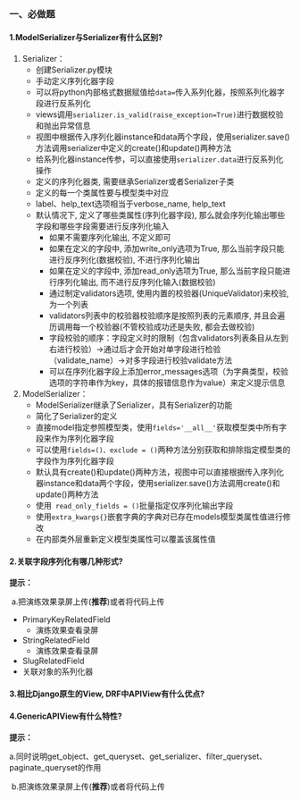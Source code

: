 ### 一、必做题

#### 1.ModelSerializer与Serializer有什么区别?

1.  Serializer：
    -   创建Serializer.py模块
    -   手动定义序列化器字段
    -   可以将python内部格式数据赋值给```data=```传入系列化器，按照系列化器字段进行反系列化
    -   views调用```serializer.is_valid(raise_exception=True)```进行数据校验和抛出异常信息
    -   视图中根据传入序列化器instance和data两个字段，使用serializer.save()方法调用serializer中定义的create()和update()两种方法
    -   给系列化器instance传参，可以直接使用```serializer.data```进行反系列化操作
    -   定义的序列化器类, 需要继承Serializer或者Serializer子类
    -   定义的每一个类属性要与模型类中对应
    -   label、help_text选项相当于verbose_name, help_text
    -   默认情况下, 定义了哪些类属性(序列化器字段), 那么就会序列化输出哪些字段和哪些字段需要进行反序列化输入
        -   如果不需要序列化输出, 不定义即可
        -   如果在定义的字段中, 添加write_only选项为True, 那么当前字段只能进行反序列化(数据校验), 不进行序列化输出
        -   如果在定义的字段中, 添加read_only选项为True, 那么当前字段只能进行序列化输出, 而不进行反序列化输入(数据校验)
        -   通过制定validators选项, 使用内置的校验器(UniqueValidator)来校验, 为一个列表
        -   validators列表中的校验器校验顺序是按照列表的元素顺序, 并且会遍历调用每一个校验器(不管校验成功还是失败, 都会去做校验)
        -   字段校验的顺序：字段定义时的限制（包含validators列表条目从左到右进行校验）->通过后才会开始对单字段进行检验（validate_name）->对多字段进行校验validate方法
        -   可以在序列化器字段上添加error_messages选项（为字典类型，校验选项的字符串作为key，具体的报错信息作为value）来定义提示信息
2.  ModelSerializer：
    -   ModelSerializer继承了Serializer，具有Serializer的功能
    -   简化了Serializer的定义
    -   直接model指定参照模型类，使用```fields='__all__'```获取模型类中所有字段来作为序列化器字段
    -   可以使用```fields=()、exclude = ()```两种方法分别获取和排除指定模型类的字段作为序列化器字段
    -   默认具有create()和update()两种方法，视图中可以直接根据传入序列化器instance和data两个字段，使用serializer.save()方法调用create()和update()两种方法
    -   使用``` read_only_fields = ()```批量指定仅序列化输出字段
    -   使用```extra_kwargs{}```嵌套字典的字典对已存在models模型类属性值进行修改
    -   在内部类外层重新定义模型类属性可以覆盖该属性值



#### 2.关联字段序列化有哪几种形式?

**提示：**

​	a.把演练效果录屏上传(**推荐**)或者将代码上传

-   PrimaryKeyRelatedField
    -   演练效果查看录屏
-   StringRelatedField
    -   演练效果查看录屏
-   SlugRelatedField
-   关联对象的系列化器



#### 3.相比Django原生的View, DRF中APIView有什么优点?



#### 4.GenericAPIView有什么特性?

**提示：**

​	a.同时说明get_object、get_queryset、get_serializer、filter_queryset、paginate_queryset的作用

​	b.把演练效果录屏上传(**推荐**)或者将代码上传